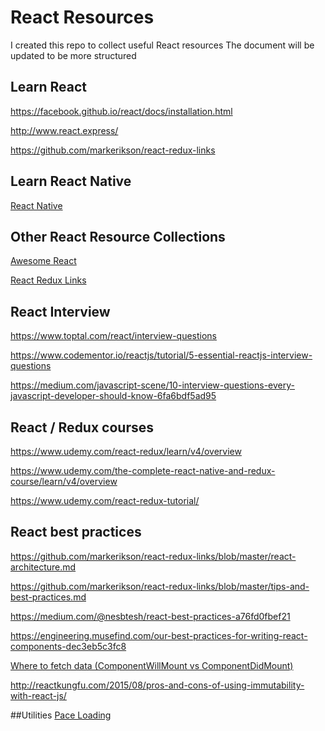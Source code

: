 # React Resources
I created this repo to collect useful React resources
The document will be updated to be more structured

## Learn React
https://facebook.github.io/react/docs/installation.html

http://www.react.express/

https://github.com/markerikson/react-redux-links

## Learn React Native
[React Native](./ReactNative.md)

## Other React Resource Collections
[Awesome React](https://github.com/enaqx/awesome-react)

[React Redux Links](https://github.com/markerikson/react-redux-links/)

## React Interview
https://www.toptal.com/react/interview-questions

https://www.codementor.io/reactjs/tutorial/5-essential-reactjs-interview-questions

https://medium.com/javascript-scene/10-interview-questions-every-javascript-developer-should-know-6fa6bdf5ad95

## React / Redux courses
https://www.udemy.com/react-redux/learn/v4/overview

https://www.udemy.com/the-complete-react-native-and-redux-course/learn/v4/overview

https://www.udemy.com/react-redux-tutorial/

## React best practices
https://github.com/markerikson/react-redux-links/blob/master/react-architecture.md

https://github.com/markerikson/react-redux-links/blob/master/tips-and-best-practices.md

https://medium.com/@nesbtesh/react-best-practices-a76fd0fbef21

https://engineering.musefind.com/our-best-practices-for-writing-react-components-dec3eb5c3fc8

[Where to fetch data (ComponentWillMount vs ComponentDidMount)](https://daveceddia.com/where-fetch-data-componentwillmount-vs-componentdidmount/)

http://reactkungfu.com/2015/08/pros-and-cons-of-using-immutability-with-react-js/ 

##Utilities
[Pace Loading](http://github.hubspot.com/pace/docs/welcome/)
